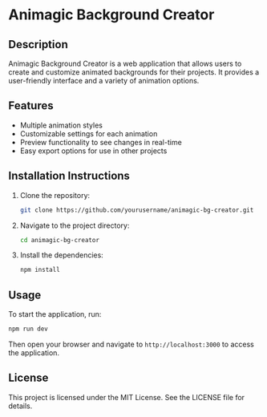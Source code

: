 # Animagic Background Creator

## Description

Animagic Background Creator is a web application that allows users to create and customize animated backgrounds for their projects. It provides a user-friendly interface and a variety of animation options.

## Features

- Multiple animation styles
- Customizable settings for each animation
- Preview functionality to see changes in real-time
- Easy export options for use in other projects

## Installation Instructions

1. Clone the repository:
   ```bash
   git clone https://github.com/yourusername/animagic-bg-creator.git
   ```
2. Navigate to the project directory:
   ```bash
   cd animagic-bg-creator
   ```
3. Install the dependencies:
   ```bash
   npm install
   ```

## Usage

To start the application, run:

```bash
npm run dev
```

Then open your browser and navigate to `http://localhost:3000` to access the application.

## License

This project is licensed under the MIT License. See the LICENSE file for details.
